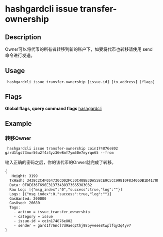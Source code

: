 # hashgardcli issue transfer-ownership

## Description
Owner可以将代币的所有者转移到新的账户下，如要将代币也转移请使用 send 命令进行发送。
## Usage
```
 hashgardcli issue transfer-ownership [issue-id] [to_address] [flags]
```
## Flags

**Global flags, query command flags** [hashgardcli](../README.md)

## Example
### 转移Owner
```shell
 hashgardcli issue transfer-ownership coin174876e802 gard1lgs73mwr56u2f4z4yz36w8mf7ym50e7myrqn65 --from
```
输入正确的密码之后，你的该代币的Onwer就完成了转移。
```txt
{
   Height: 3199
  TxHash: 3438C2C4F054730CD02FC30C408B3DA558CE9C5CC99810F83406DB1D41708CC9
  Data: 0F0E636F696E31373438373665383032
  Raw Log: [{"msg_index":"0","success":true,"log":""}]
  Logs: [{"msg_index":0,"success":true,"log":""}]
  GasWanted: 200000
  GasUsed: 26680
  Tags: 
    - action = issue_transfer_ownership
    - category = issue
    - issue-id = coin174876e802
    - sender = gard1f76ncl7d9aeq2thj98pyveee8twplfqy3q4yv7
}
```
